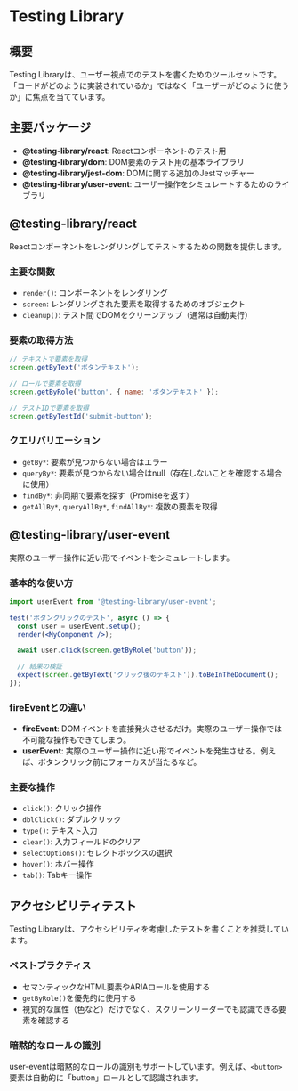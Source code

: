 # Testing Library

## 概要
Testing Libraryは、ユーザー視点でのテストを書くためのツールセットです。
「コードがどのように実装されているか」ではなく「ユーザーがどのように使うか」に焦点を当てています。

## 主要パッケージ
- **@testing-library/react**: Reactコンポーネントのテスト用
- **@testing-library/dom**: DOM要素のテスト用の基本ライブラリ
- **@testing-library/jest-dom**: DOMに関する追加のJestマッチャー
- **@testing-library/user-event**: ユーザー操作をシミュレートするためのライブラリ

## @testing-library/react
Reactコンポーネントをレンダリングしてテストするための関数を提供します。

### 主要な関数
- `render()`: コンポーネントをレンダリング
- `screen`: レンダリングされた要素を取得するためのオブジェクト
- `cleanup()`: テスト間でDOMをクリーンアップ（通常は自動実行）

### 要素の取得方法
```jsx
// テキストで要素を取得
screen.getByText('ボタンテキスト');

// ロールで要素を取得
screen.getByRole('button', { name: 'ボタンテキスト' });

// テストIDで要素を取得
screen.getByTestId('submit-button');
```

### クエリバリエーション
- `getBy*`: 要素が見つからない場合はエラー
- `queryBy*`: 要素が見つからない場合はnull（存在しないことを確認する場合に使用）
- `findBy*`: 非同期で要素を探す（Promiseを返す）
- `getAllBy*`, `queryAllBy*`, `findAllBy*`: 複数の要素を取得

## @testing-library/user-event
実際のユーザー操作に近い形でイベントをシミュレートします。

### 基本的な使い方
```jsx
import userEvent from '@testing-library/user-event';

test('ボタンクリックのテスト', async () => {
  const user = userEvent.setup();
  render(<MyComponent />);

  await user.click(screen.getByRole('button'));

  // 結果の検証
  expect(screen.getByText('クリック後のテキスト')).toBeInTheDocument();
});
```

### fireEventとの違い
- **fireEvent**: DOMイベントを直接発火させるだけ。実際のユーザー操作では不可能な操作もできてしまう。
- **userEvent**: 実際のユーザー操作に近い形でイベントを発生させる。例えば、ボタンクリック前にフォーカスが当たるなど。

### 主要な操作
- `click()`: クリック操作
- `dblClick()`: ダブルクリック
- `type()`: テキスト入力
- `clear()`: 入力フィールドのクリア
- `selectOptions()`: セレクトボックスの選択
- `hover()`: ホバー操作
- `tab()`: Tabキー操作

## アクセシビリティテスト
Testing Libraryは、アクセシビリティを考慮したテストを書くことを推奨しています。

### ベストプラクティス
- セマンティックなHTML要素やARIAロールを使用する
- `getByRole()`を優先的に使用する
- 視覚的な属性（色など）だけでなく、スクリーンリーダーでも認識できる要素を確認する

### 暗黙的なロールの識別
user-eventは暗黙的なロールの識別もサポートしています。例えば、`<button>`要素は自動的に「button」ロールとして認識されます。
